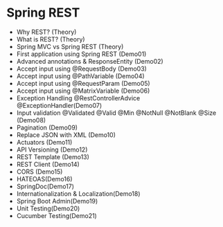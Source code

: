 # Spring REST
* Why REST? (Theory)
* What is REST? (Theory)
* Spring MVC vs Spring REST (Theory)
* First application using Spring REST (Demo01)
* Advanced annotations & ResponseEntity (Demo02)
* Accept input using @RequestBody (Demo03)
* Accept input using @PathVariable (Demo04)
* Accept input using @RequestParam (Demo05)
* Accept input using @MatrixVariable (Demo06)
* Exception Handling @RestControllerAdvice @ExceptionHandler(Demo07)
* Input validation @Validated @Valid @Min @NotNull @NotBlank @Size (Demo08)
* Pagination (Demo09)
* Replace JSON with XML (Demo10)
* Actuators (Demo11)
* API Versioning (Demo12)
* REST Template (Demo13)
* REST Client (Demo14)
* CORS (Demo15)
* HATEOAS(Demo16)
* SpringDoc(Demo17)
* Internationalization & Localization(Demo18)
* Spring Boot Admin(Demo19)
* Unit Testing(Demo20)
* Cucumber Testing(Demo21)